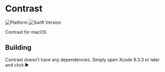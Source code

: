 # Contrast

![Platform](https://img.shields.io/badge/platform-macOS-lightgrey.svg)
![Swift Version](https://img.shields.io/badge/swift-3.1-orange.svg)

Contrast for macOS.


## Building

Contrast doesn’t have any dependencies. Simply open Xcode 8.3.3 or later and click
▶️
